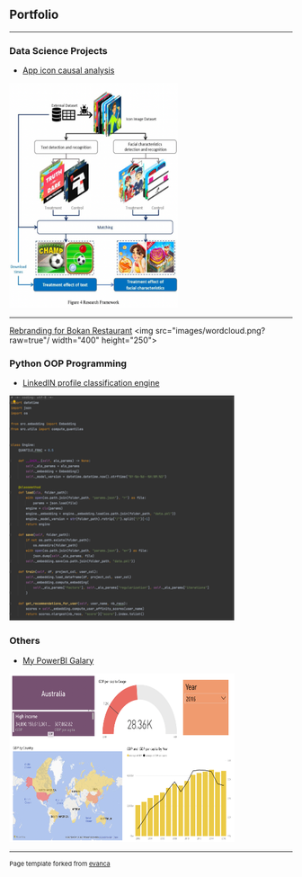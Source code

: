 ## Portfolio

---

### Data Science Projects
- [App icon causal analysis](https://dragonlee97.github.io/App-icon/)
<img src="images/roadmap.png?raw=true" width="300" height="400">

---
[Rebranding for Bokan Restaurant](https://github.com/dragonlee97/Capgemini_DataCamp2020_Group3)
<img src="images/wordcloud.png?raw=true"/ width="400" height="250">


### Python OOP Programming
- [LinkedIN profile classification engine](/pdf/linkedin_project.pdf)
<img src="images/OOP.png?raw=true" width="400" height="400">


### Others
- [My PowerBI Galary](https://app.powerbi.com/view?r=eyJrIjoiZjhhNmUwYjctZGFlMi00ZGM4LWFlODItNzhhNDBiYTdlYmM1IiwidCI6ImViNWZjMGY0LTIxNjEtNDBkOC04NDkyLTUxNTk0MjQ0OTc5MyIsImMiOjEwfQ%3D%3D)
<img src="images/powerbi.png?raw=true" width="400" height="300">





---
<p style="font-size:11px">Page template forked from <a href="https://github.com/evanca/quick-portfolio">evanca</a></p>
<!-- Remove above link if you don't want to attibute -->
